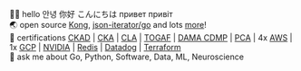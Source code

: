 👋🏻 hello 안녕 你好 こんにちは привет привіт  
🌏 open source [Kong](https://github.com/Kong/lua-multipart/commits/master/?author=nikolaydubina), [json-iterator/go](https://github.com/json-iterator/go/commits/master/?author=nikolaydubina) and lots [more](https://github.com/nikolaydubina?tab=repositories&q=&type=source&language=&sort=stargazers)!   
📜 certifications [CKAD](https://www.credly.com/badges/f8b16264-7886-4a3b-87e1-99bad40368c1) | [CKA](https://www.credly.com/badges/fff44b50-a773-4717-a763-489bd396e00d) | [CLA](https://www.credly.com/badges/c8327c73-3263-4444-a2cd-63c582caeffb) | [TOGAF](https://www.credly.com/badges/4a4c2f11-4d5b-46fb-aef5-d82b35ed14d7) | [DAMA CDMP](https://api.badgr.io/public/assertions/tlQjUCxJTBe-GJR9VMzYlg?identity__email=dubyna.mykola%40gmail.com) | [PCA](https://www.credly.com/badges/2ba81ab2-60f1-4102-9398-8f6834c72f48) | 4x [AWS](https://www.credly.com/users/mykola-dubyna/badges#) | 1x [GCP](https://www.credential.net/profile/mykoladubyna229660/wallet) | [NVIDIA](https://courses.nvidia.com/certificates/b2188795df96473f8ed5bda15c4abad8/) | [Redis](https://www.credential.net/59fa16e1-dd39-4abe-9f81-42d188aa03bd#gs.s9rtcr) | [Datadog](https://www.credly.com/users/mykola-dubyna/badges#) | [Terraform](https://www.credly.com/badges/ca7a1da5-aaf4-4f59-ba7a-8f3bac065ed5)  
💬 ask me about Go, Python, Software, Data, ML, Neuroscience  

